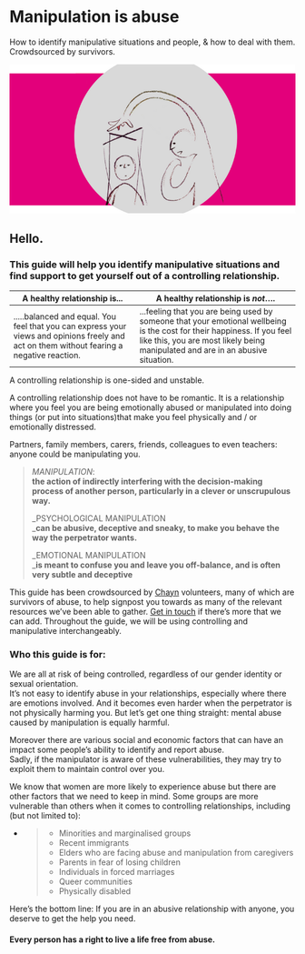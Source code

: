 # Manipulation is abuse

How to identify manipulative situations and people, & how to deal with them. Crowdsourced by survivors.

![](/assets/4.png)

## Hello.

### This guide will help you identify manipulative situations and find support to get yourself out of a controlling relationship.

| **A healthy relationship is...** | A healthy relationship is _**not**_…. |
| --- | --- |
| .....balanced and equal. You feel that you can express your views and opinions freely and act on them without fearing a negative reaction. | ...feeling that you are being used by someone that your emotional wellbeing is the cost for their happiness. If you feel like this, you are most likely being manipulated and are in an abusive situation. |

A controlling relationship is one-sided and unstable.

A controlling relationship does not have to be  romantic. It is a relationship where you feel you are being emotionally abused or manipulated into doing things \(or put into situations\)that make you feel physically and / or emotionally distressed.

Partners, family members, carers, friends, colleagues to even teachers: anyone could be manipulating you.

> _MANIPULATION_:  
> **the action of indirectly interfering with the decision-making process of another person, particularly in a clever or unscrupulous way.**
>
> _PSYCHOLOGICAL MANIPULATION          
> _**can be abusive, deceptive and sneaky, to make you behave the way the perpetrator wants.**
>
> _EMOTIONAL MANIPULATION          
> _**is meant to confuse you and leave you off-balance, and is often very subtle and deceptive**

This guide has been crowdsourced by [Chayn](http://chayn.co/) volunteers, many of which are survivors of abuse, to help signpost you towards as many of the relevant resources we’ve been able to gather. [Get in touch](https://www.facebook.com/chayn/) if there’s more that we can add. Throughout the guide, we will be using controlling and manipulative interchangeably.

### Who this guide is for:

We are all at risk of being controlled, regardless of our gender identity or sexual orientation.  
It’s not easy to identify abuse in your relationships, especially where there are emotions involved. And it becomes even harder when the perpetrator is not physically harming you. But let’s get one thing straight: mental abuse caused by manipulation is equally harmful.

Moreover there are various social and economic factors that can have an impact some people’s ability to identify and report abuse.  
Sadly, if the manipulator is aware of these vulnerabilities, they may try to exploit them  to maintain control over you.

We know that women are more likely to experience abuse but there are other factors that we need to keep in mind. Some groups are more vulnerable than others when it comes to controlling relationships, including \(but not limited to\):

* > * Minorities and marginalised groups 
  > * Recent immigrants 
  > * Elders who are facing abuse and manipulation from caregivers 
  > * Parents in fear of losing children 
  > * Individuals in forced marriages 
  > * Queer communities
  > * Physically disabled

Here’s the bottom line: If you are in an abusive relationship with anyone, you deserve to get the help you need.

#### Every person has a right to live a life free from abuse.

#### 



